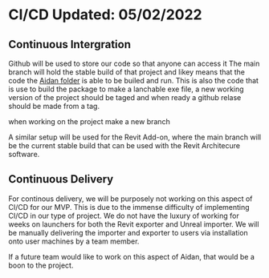 # CI/CD Updated: 05/02/2022

## Continuous Intergration 
Github will be used to store our code so that anyone can access it 
The main branch will hold the stable build of that project and likey means that the code the [Aidan folder](/Aidan/Aidan.uproject) is able to be builed and run. This is also the code that is use to build the package to make a lanchable exe file, a new working version of the project should be taged and when ready a github relase should be made from a tag.

when working on the project make a new branch 

A similar setup will be used for the Revit Add-on, where the main branch will be the current stable build that can be used with the Revit Architecure software. 

## Continuous Delivery

For continous delivery, we will be purposely not working on this aspect of CI/CD for our MVP. This is due to the immense difficulty of implementing CI/CD in our type of project. We do not have the luxury of working for weeks on launchers for both the Revit exporter and Unreal importer. We will be manually delivering the importer and exporter to users via installation onto user machines by a team member.

If a future team would like to work on this aspect of Aidan, that would be a boon to the project.

